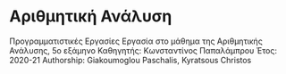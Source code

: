 # Αριθμητική Ανάλυση
Προγραμματιστικές Εργασίες
Εργασία στο μάθημα της Αριθμητικής Ανάλυσης, 5ο εξάμηνο
Καθηγητής: Κωνσταντίνος Παπαλάμπρου
Έτος: 2020-21
Authorship: Giakoumoglou Paschalis, Kyratsous Christos
